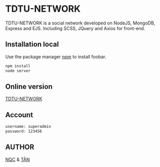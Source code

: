 # TDTU-NETWORK

TDTU-NETWORK is a social network developed on NodeJS, MongoDB, Express and EJS. Including SCSS, JQuery and Axios for front-end.

## Installation local

Use the package manager [npm](https://www.npmjs.com/) to install foobar.

```bash
npm install
node server
```

## Online version
[TDTU-NETWORK](https://tdtu-network.herokuapp.com/)

## Account
```bash
username: superadmin
password: 123456
```

## AUTHOR
[NQC](https://www.facebook.com/nguyenquoccuonggg) & [TÂN](https://www.facebook.com/nhattan1100)
